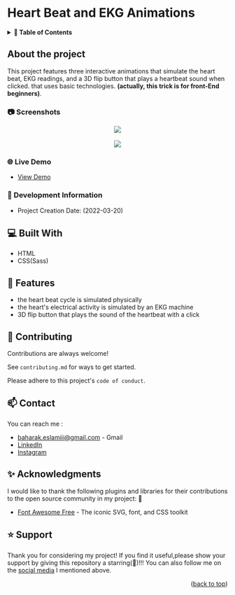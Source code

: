 # Heart Beat and EKG Animations

<a name="readme-top"></a>

<!-- TABLE OF CONTENTS -->
<details>
<summary><strong> 📓 Table of Contents</strong></summary>
  <ol>
    <li>
      <a href="#about-the-project">About The Project</a>
         <ul>
           <li><a href="#screenshot">Screenshot</a></li>
         </ul>
          <ul>
           <li><a href="#live demo">Live Demo</a></li>
         </ul>
          <ul>
           <li><a href="#development information">Development Information</a></li>
         </ul>
    </li>
    <li>
      <a href="#built-with">Built With</a>
    </li>
    <li>
      <a href="#featurs">Features</a>
    </li>
    <li>
      <a href="#contributing">Contributing</a>
    </li>
    <li>
      <a href="#contact">Contact</a>
    </li>
    <li>
      <a href="#acknowledgments">Acknowledgments</a>
    </li>
    <li>
      <a href="#support">Support</a>
    </li>
  </ol>
  </details>


<!-- ABOUT THE PROJECT -->

## About the project

This project features three interactive animations that simulate the heart beat, EKG readings, and a 3D flip button that plays a heartbeat sound when clicked. that uses  basic technologies. **(actually, this trick is for front-End beginners)**.


<!-- SCREEN SHOT -->

### 📷  Screenshots

<div align="center">
   <img src="https://github.com/Baharak-Eslamiii/HeartBeatAndEkgAnimations/assets/152727444/aefd63ef-8b5d-4028-b3ca-ceb04bfac7a6" />
</div>

<br>

<div align="center">
   <img src="??" />
</div>


<!-- LIVE DEMO -->

### 🌐 Live Demo

  - [View Demo](http:link "Live View")
  
  
<!-- DEVELOPMENT INFORMATION -->

### 📅  Development Information 

 - Project Creation Date:  (2022-03-20)
  
  
<!-- BUTILT WITH -->

## 💻 Built With

- HTML
- CSS(Sass)

 
<!-- FEATURES -->

## 📝  Features 

- the heart beat cycle is simulated physically 
- the heart's electrical activity is simulated by an EKG machine
- 3D flip button that plays the sound of the heartbeat with a click 
    
    
<!-- CONTRIBUTING -->

## 👐 Contributing  

Contributions are always welcome!

See `contributing.md` for ways to get started.

Please adhere to this project's `code of conduct`.


<!-- CONTACT -->

## 📫  Contact

You can reach me :
- [baharak.eslamiii@gmail.com](#) - Gmail
- [LinkedIn](https://linkedin.com/in/baharak-eslami)
- [Instagram](https://instagram.com/baharak_eslami_web)
 

<!-- ACKNOWLEDGMENTS -->

##  ✨ Acknowledgments

I would like to thank the following plugins and libraries for their contributions to the open source community in my project: 🙇

- [Font Awesome Free](https://fontawesome.com/) - The iconic SVG, font, and CSS toolkit


<!-- SUPPORT -->

##  ⭐ Support
Thank you for considering my project! If you find it useful,please 
show your support by giving this repository a starring(🌟)!!! 
You can also follow me on the [social media](#contact) I mentioned above.


<p align="right">(<a href="#readme-top">back to top</a>)</p>

